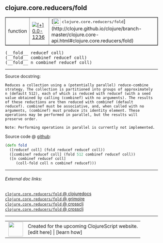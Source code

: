 ## clojure.core.reducers/fold



 <table border="1">
<tr>
<td>function</td>
<td><a href="https://github.com/cljsinfo/cljs-api-docs/tree/0.0-1236"><img valign="middle" alt="[+] 0.0-1236" title="Added in 0.0-1236" src="https://img.shields.io/badge/+-0.0--1236-lightgrey.svg"></a> </td>
<td>
[<img height="24px" valign="middle" src="http://i.imgur.com/1GjPKvB.png"> <samp>clojure.core.reducers/fold</samp>](http://clojure.github.io/clojure/branch-master/clojure.core-api.html#clojure.core.reducers/fold)
</td>
</tr>
</table>


 <samp>
(__fold__ reducef coll)<br>
</samp>
 <samp>
(__fold__ combinef reducef coll)<br>
</samp>
 <samp>
(__fold__ n combinef reducef coll)<br>
</samp>

---





Source docstring:

```
Reduces a collection using a (potentially parallel) reduce-combine
strategy. The collection is partitioned into groups of approximately
n (default 512), each of which is reduced with reducef (with a seed
value obtained by calling (combinef) with no arguments). The results
of these reductions are then reduced with combinef (default
reducef). combinef must be associative, and, when called with no
arguments, (combinef) must produce its identity element. These
operations may be performed in parallel, but the results will
preserve order.

Note: Performing operations in parallel is currently not implemented.
```


Source code @ [github](https://github.com/clojure/clojurescript/blob/r1.7.228/src/main/cljs/clojure/core/reducers.cljs#L49-L64):

```clj
(defn fold
  ([reducef coll] (fold reducef reducef coll))
  ([combinef reducef coll] (fold 512 combinef reducef coll))
  ([n combinef reducef coll]
     (coll-fold coll n combinef reducef)))
```

<!--
Repo - tag - source tree - lines:

 <pre>
clojurescript @ r1.7.228
└── src
    └── main
        └── cljs
            └── clojure
                └── core
                    └── <ins>[reducers.cljs:49-64](https://github.com/clojure/clojurescript/blob/r1.7.228/src/main/cljs/clojure/core/reducers.cljs#L49-L64)</ins>
</pre>

-->

---



###### External doc links:

[`clojure.core.reducers/fold` @ clojuredocs](http://clojuredocs.org/clojure.core.reducers/fold)<br>
[`clojure.core.reducers/fold` @ grimoire](http://conj.io/store/v1/org.clojure/clojure/1.7.0-beta3/clj/clojure.core.reducers/fold/)<br>
[`clojure.core.reducers/fold` @ crossclj](http://crossclj.info/fun/clojure.core.reducers/fold.html)<br>
[`clojure.core.reducers/fold` @ crossclj](http://crossclj.info/fun/clojure.core.reducers.cljs/fold.html)<br>

---

 <table>
<tr><td>
<img valign="middle" align="right" width="48px" src="http://i.imgur.com/Hi20huC.png">
</td><td>
Created for the upcoming ClojureScript website.<br>
[edit here] | [learn how]
</td></tr></table>

[edit here]:https://github.com/cljsinfo/cljs-api-docs/blob/master/cljsdoc/clojure.core.reducers/fold.cljsdoc
[learn how]:https://github.com/cljsinfo/cljs-api-docs/wiki/cljsdoc-files

<!--

This information was too distracting to show to readers, but I'll leave it
commented here since it is helpful to:

- pretty-print the data used to generate this document
- and show how to retrieve that data



The API data for this symbol:

```clj
{:ns "clojure.core.reducers",
 :name "fold",
 :signature ["[reducef coll]"
             "[combinef reducef coll]"
             "[n combinef reducef coll]"],
 :history [["+" "0.0-1236"]],
 :type "function",
 :full-name-encode "clojure.core.reducers/fold",
 :source {:code "(defn fold\n  ([reducef coll] (fold reducef reducef coll))\n  ([combinef reducef coll] (fold 512 combinef reducef coll))\n  ([n combinef reducef coll]\n     (coll-fold coll n combinef reducef)))",
          :title "Source code",
          :repo "clojurescript",
          :tag "r1.7.228",
          :filename "src/main/cljs/clojure/core/reducers.cljs",
          :lines [49 64]},
 :full-name "clojure.core.reducers/fold",
 :clj-symbol "clojure.core.reducers/fold",
 :docstring "Reduces a collection using a (potentially parallel) reduce-combine\nstrategy. The collection is partitioned into groups of approximately\nn (default 512), each of which is reduced with reducef (with a seed\nvalue obtained by calling (combinef) with no arguments). The results\nof these reductions are then reduced with combinef (default\nreducef). combinef must be associative, and, when called with no\narguments, (combinef) must produce its identity element. These\noperations may be performed in parallel, but the results will\npreserve order.\n\nNote: Performing operations in parallel is currently not implemented."}

```

Retrieve the API data for this symbol:

```clj
;; from Clojure REPL
(require '[clojure.edn :as edn])
(-> (slurp "https://raw.githubusercontent.com/cljsinfo/cljs-api-docs/catalog/cljs-api.edn")
    (edn/read-string)
    (get-in [:symbols "clojure.core.reducers/fold"]))
```

-->
